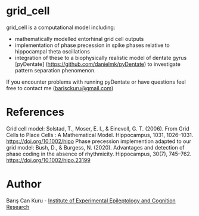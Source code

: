 # grid_cell

grid_cell is a computational model including:
- mathematically modelled entorhinal grid cell outputs
- implementation of phase precession  in spike phases relative to hippocampal theta oscillations
- integration of these to a biophysically realistic model of dentate gyrus [pyDentate] (https://github.com/danielmk/pyDentate) to investigate pattern separation phenomenon.


If you encounter problems with running pyDentate or have questions feel free to contact me (barisckuru@gmail.com)

# References
Grid cell model: Solstad, T., Moser, E. I., & Einevoll, G. T. (2006). From Grid Cells to Place Cells : A Mathematical Model. Hippocampus, 1031, 1026–1031. https://doi.org/10.1002/hipo
Phase precession implemention adapted to our grid model: Bush, D., & Burgess, N. (2020). Advantages and detection of phase coding in the absence of rhythmicity. Hippocampus, 30(7), 745–762. https://doi.org/10.1002/hipo.23199


# Author
Barış Can Kuru - [Institute of Experimental Epileptology and Cognition Research](https://eecr-bonn.de/)

